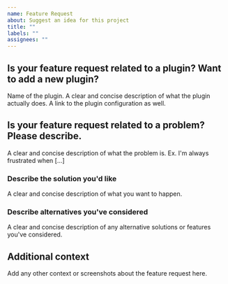 ```yaml
---
name: Feature Request
about: Suggest an idea for this project
title: ""
labels: ""
assignees: ""
---
```


## Is your feature request related to a plugin? Want to add a new plugin?

Name of the plugin. A clear and concise description of what the plugin actually does.
A link to the plugin configuration as well.

## Is your feature request related to a problem? Please describe.

A clear and concise description of what the problem is. Ex. I'm always frustrated when [...]

### Describe the solution you'd like

A clear and concise description of what you want to happen.

### Describe alternatives you've considered

A clear and concise description of any alternative solutions or features you've considered.

## Additional context

Add any other context or screenshots about the feature request here.
